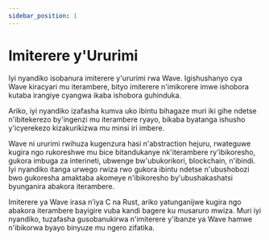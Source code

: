 ```yaml
---
sidebar_position: 1
---
```


# Imiterere y'Ururimi

Iyi nyandiko isobanura imiterere y'ururimi rwa Wave. Igishushanyo cya Wave kiracyari mu iterambere, bityo imiterere n'imikorere imwe ishobora kutaba irangiye cyangwa ikaba ishobora guhinduka.

Ariko, iyi nyandiko izafasha kumva uko ibintu bihagaze muri iki gihe ndetse n'ibitekerezo by'ingenzi mu iterambere ryayo, bikaba byatanga ishusho y'icyerekezo kizakurikizwa mu minsi iri imbere.

Wave ni ururimi rwihuza kugenzura hasi n'abstraction hejuru, rwateguwe kugira ngo rukoreshwe mu bice bitandukanye nk'iterambere ry'ibikoresho, gukora imbuga za interineti, ubwenge bw'ubukorikori, blockchain, n'ibindi. Iyi nyandiko itanga urwego rwiza rwo gukora ibintu ndetse n'ubushobozi bwo gukoresha amaktaba akomeye n'ibikoresho by'ubushakashatsi byunganira abakora iterambere.

Imiterere ya Wave irasa n’iya C na Rust, ariko yatunganijwe kugira ngo abakora iterambere bayigire vuba kandi bagere ku musaruro mwiza. Muri iyi nyandiko, tuzafasha gusobanukirwa n'imiterere y'ibanze ya Wave hamwe n'ibikorwa byayo binyuze mu ngero zifatika.